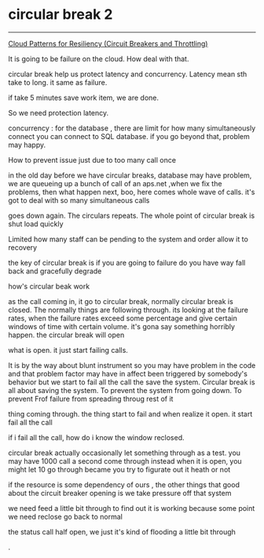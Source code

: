 # circular break 2



---

[Cloud Patterns for Resiliency (Circuit Breakers and Throttling)](https://www.youtube.com/watch?v=yVnVY2HPVsI&t=482s)

It is going to be failure on the cloud. How deal with that.



circular break help us protect latency and concurrency. Latency mean sth take to long. it same as failure.

if take 5 minutes save work item, we are done.

So we need protection latency.



concurrency : for the database , there are limit for how many simultaneously connect you can connect to SQL database. if you go beyond that, problem may happy.



How to prevent issue just due to too many call once



in the old day before we have circular breaks, database may have problem, we are queueing up a bunch of call of an aps.net ,when we fix the problems, then what happen next, boo, here comes whole wave of calls. it's got to deal with so many simultaneous calls

goes down again. The circulars repeats. The whole point of circular break is shut load quickly



Limited how many staff can be pending to the system and order allow it to recovery



the key of circular break is if you are going to failure do you have way fall back and gracefully degrade



how's circular beak work

as the call coming in, it go to circular break, normally circular break is closed. The normally things are following through. its looking at the failure rates, when the failure rates exceed some percentage and give certain windows of time with certain volume. it's gona say something horribly happen. the circular break will open





what is open. it just start failing calls.

It is by the way about blunt instrument so you may have problem in the code and that problem factor may have in affect been triggered by somebody's behavior but we start to fail all the call the save the system. Circular break is all about saving the system. To prevent the system from going down. To prevent Frof failure from spreading throug rest of it



thing coming through. the thing start to fail and when realize it open. it start fail all the call

if i fail all the call, how do i know the window reclosed.







circular break actually occasionally let something through as a test. you may have 1000 call a second come through instead when it is open, you might let 10 go through became you try to figurate out it heath or not



if the resource is some dependency of ours , the other things that good about the circuit breaker opening is we take pressure off that system



we need feed a little bit through to find out it is working because some point we need reclose go back to normal

the status call half open, we just it's kind of flooding a little bit through





.







